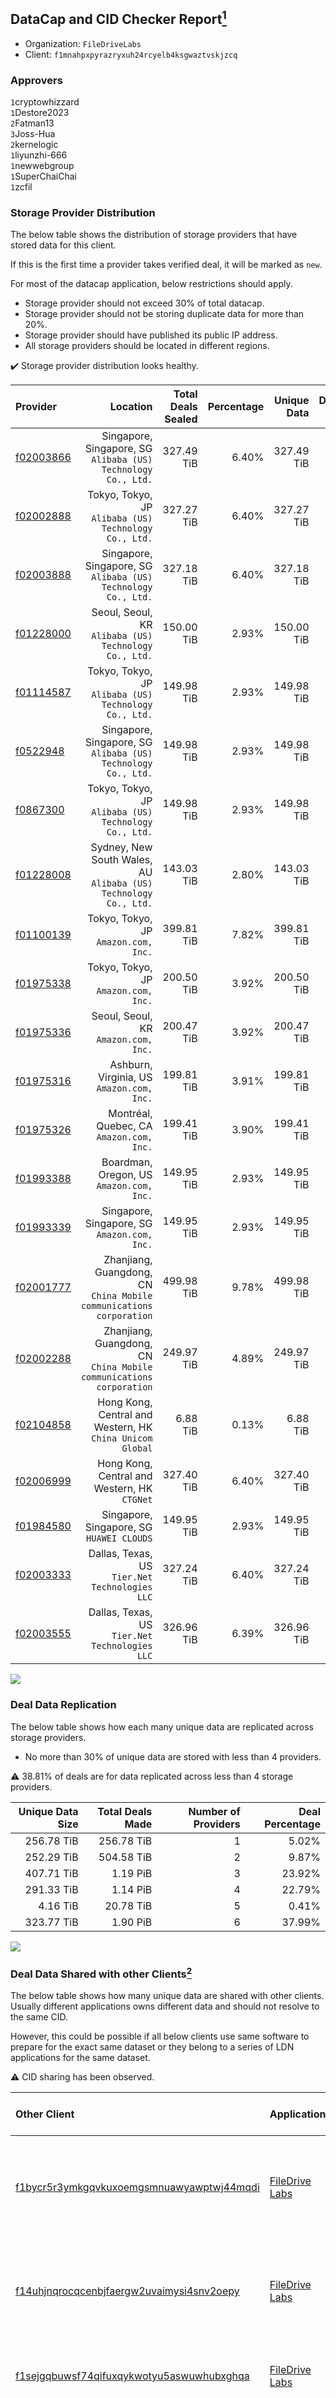 ## DataCap and CID Checker Report[^1]
 - Organization: `FileDriveLabs`
 - Client: `f1mnahpxpyrazryxuh24rcyelb4ksgwaztvskjzcq`
### Approvers
`1`cryptowhizzard<br/>`1`Destore2023<br/>`2`Fatman13<br/>`3`Joss-Hua<br/>`2`kernelogic<br/>`1`liyunzhi-666<br/>`1`newwebgroup<br/>`1`SuperChaiChai<br/>`1`zcfil


### Storage Provider Distribution
The below table shows the distribution of storage providers that have stored data for this client.

If this is the first time a provider takes verified deal, it will be marked as `new`.

For most of the datacap application, below restrictions should apply.
 - Storage provider should not exceed 30% of total datacap.
 - Storage provider should not be storing duplicate data for more than 20%.
 - Storage provider should have published its public IP address.
 - All storage providers should be located in different regions.

✔️ Storage provider distribution looks healthy.

| Provider                                              |                                                               Location | Total Deals Sealed | Percentage | Unique Data | Duplicate Deals |
| :---------------------------------------------------- | ---------------------------------------------------------------------: | -----------------: | ---------: | ----------: | --------------: |
| [f02003866](https://filfox.info/en/address/f02003866) |       Singapore, Singapore, SG<br/>`Alibaba (US) Technology Co., Ltd.` |         327.49 TiB |      6.40% |  327.49 TiB |           0.00% |
| [f02002888](https://filfox.info/en/address/f02002888) |               Tokyo, Tokyo, JP<br/>`Alibaba (US) Technology Co., Ltd.` |         327.27 TiB |      6.40% |  327.27 TiB |           0.00% |
| [f02003888](https://filfox.info/en/address/f02003888) |       Singapore, Singapore, SG<br/>`Alibaba (US) Technology Co., Ltd.` |         327.18 TiB |      6.40% |  327.18 TiB |           0.00% |
| [f01228000](https://filfox.info/en/address/f01228000) |               Seoul, Seoul, KR<br/>`Alibaba (US) Technology Co., Ltd.` |         150.00 TiB |      2.93% |  150.00 TiB |           0.00% |
| [f01114587](https://filfox.info/en/address/f01114587) |               Tokyo, Tokyo, JP<br/>`Alibaba (US) Technology Co., Ltd.` |         149.98 TiB |      2.93% |  149.98 TiB |           0.00% |
| [f0522948](https://filfox.info/en/address/f0522948)   |       Singapore, Singapore, SG<br/>`Alibaba (US) Technology Co., Ltd.` |         149.98 TiB |      2.93% |  149.98 TiB |           0.00% |
| [f0867300](https://filfox.info/en/address/f0867300)   |               Tokyo, Tokyo, JP<br/>`Alibaba (US) Technology Co., Ltd.` |         149.98 TiB |      2.93% |  149.98 TiB |           0.00% |
| [f01228008](https://filfox.info/en/address/f01228008) |    Sydney, New South Wales, AU<br/>`Alibaba (US) Technology Co., Ltd.` |         143.03 TiB |      2.80% |  143.03 TiB |           0.00% |
| [f01100139](https://filfox.info/en/address/f01100139) |                                Tokyo, Tokyo, JP<br/>`Amazon.com, Inc.` |         399.81 TiB |      7.82% |  399.81 TiB |           0.00% |
| [f01975338](https://filfox.info/en/address/f01975338) |                                Tokyo, Tokyo, JP<br/>`Amazon.com, Inc.` |         200.50 TiB |      3.92% |  200.50 TiB |           0.00% |
| [f01975336](https://filfox.info/en/address/f01975336) |                                Seoul, Seoul, KR<br/>`Amazon.com, Inc.` |         200.47 TiB |      3.92% |  200.47 TiB |           0.00% |
| [f01975316](https://filfox.info/en/address/f01975316) |                           Ashburn, Virginia, US<br/>`Amazon.com, Inc.` |         199.81 TiB |      3.91% |  199.81 TiB |           0.00% |
| [f01975326](https://filfox.info/en/address/f01975326) |                            Montréal, Quebec, CA<br/>`Amazon.com, Inc.` |         199.41 TiB |      3.90% |  199.41 TiB |           0.00% |
| [f01993388](https://filfox.info/en/address/f01993388) |                            Boardman, Oregon, US<br/>`Amazon.com, Inc.` |         149.95 TiB |      2.93% |  149.95 TiB |           0.00% |
| [f01993339](https://filfox.info/en/address/f01993339) |                        Singapore, Singapore, SG<br/>`Amazon.com, Inc.` |         149.95 TiB |      2.93% |  149.95 TiB |           0.00% |
| [f02001777](https://filfox.info/en/address/f02001777) | Zhanjiang, Guangdong, CN<br/>`China Mobile communications corporation` |         499.98 TiB |      9.78% |  499.98 TiB |           0.00% |
| [f02002288](https://filfox.info/en/address/f02002288) | Zhanjiang, Guangdong, CN<br/>`China Mobile communications corporation` |         249.97 TiB |      4.89% |  249.97 TiB |           0.00% |
| [f02104858](https://filfox.info/en/address/f02104858) |           Hong Kong, Central and Western, HK<br/>`China Unicom Global` |           6.88 TiB |      0.13% |    6.88 TiB |           0.00% |
| [f02006999](https://filfox.info/en/address/f02006999) |                        Hong Kong, Central and Western, HK<br/>`CTGNet` |         327.40 TiB |      6.40% |  327.40 TiB |           0.00% |
| [f01984580](https://filfox.info/en/address/f01984580) |                           Singapore, Singapore, SG<br/>`HUAWEI CLOUDS` |         149.95 TiB |      2.93% |  149.95 TiB |           0.00% |
| [f02003333](https://filfox.info/en/address/f02003333) |                      Dallas, Texas, US<br/>`Tier.Net Technologies LLC` |         327.24 TiB |      6.40% |  327.24 TiB |           0.00% |
| [f02003555](https://filfox.info/en/address/f02003555) |                      Dallas, Texas, US<br/>`Tier.Net Technologies LLC` |         326.96 TiB |      6.39% |  326.96 TiB |           0.00% |

<img src="https://raw.githubusercontent.com/data-preservation-programs/filplus-checker-assets/main/filecoin-project/filecoin-plus-large-datasets/issues/1623/1703656738985.png"/>

### Deal Data Replication
The below table shows how each many unique data are replicated across storage providers.

- No more than 30% of unique data are stored with less than 4 providers.

⚠️ 38.81% of deals are for data replicated across less than 4 storage providers.

| Unique Data Size | Total Deals Made | Number of Providers | Deal Percentage |
| ---------------: | ---------------: | ------------------: | --------------: |
|       256.78 TiB |       256.78 TiB |                   1 |           5.02% |
|       252.29 TiB |       504.58 TiB |                   2 |           9.87% |
|       407.71 TiB |         1.19 PiB |                   3 |          23.92% |
|       291.33 TiB |         1.14 PiB |                   4 |          22.79% |
|         4.16 TiB |        20.78 TiB |                   5 |           0.41% |
|       323.77 TiB |         1.90 PiB |                   6 |          37.99% |

<img src="https://raw.githubusercontent.com/data-preservation-programs/filplus-checker-assets/main/filecoin-project/filecoin-plus-large-datasets/issues/1623/1703656740056.png"/>

### Deal Data Shared with other Clients[^3]
The below table shows how many unique data are shared with other clients.
Usually different applications owns different data and should not resolve to the same CID.

However, this could be possible if all below clients use same software to prepare for the exact same dataset or they belong to a series of LDN applications for the same dataset.

⚠️ CID sharing has been observed.

| Other Client                                                                                                                                                                                                              | Application                                                                                    | Total Deals Affected | Unique CIDs | Approvers                                                                                                                                                   |
| :------------------------------------------------------------------------------------------------------------------------------------------------------------------------------------------------------------------------ | :--------------------------------------------------------------------------------------------- | -------------------: | ----------: | :---------------------------------------------------------------------------------------------------------------------------------------------------------- |
| [f1bycr5r3ymkgqvkuxoemgsmnuawyawptwj44mqdi](https://filfox.info/en/address/f1bycr5r3ymkgqvkuxoemgsmnuawyawptwj44mqdi)                                                                                                     | [FileDrive Labs](https://github.com/filecoin-project/filecoin-plus-large-datasets/issues/1266) |             2.55 PiB |      18,391 | `1`1ane-1<br/>`2`cryptowhizzard<br/>`1`Joss-Hua<br/>`2`kernelogic<br/>`1`NDLABS-Leo<br/>`1`newwebgroup<br/>`1`stcloudlisa<br/>`1`steven004                  |
| [f14uhjnqrocqcenbjfaergw2uvaimysi4snv2oepy](https://filfox.info/en/address/f14uhjnqrocqcenbjfaergw2uvaimysi4snv2oepy)                                                                                                     | [FileDrive Labs](https://github.com/filecoin-project/filecoin-plus-large-datasets/issues/1267) |             2.10 PiB |      19,208 | `1`1ane-1<br/>`3`cryptowhizzard<br/>`1`Joss-Hua<br/>`3`kernelogic<br/>`1`NDLABS-Leo<br/>`1`newwebgroup<br/>`1`stcloudlisa<br/>`1`steven004                  |
| [f1sejgqbuwsf74qifuxqykwotyu5aswuwhubxghqa](https://filfox.info/en/address/f1sejgqbuwsf74qifuxqykwotyu5aswuwhubxghqa)                                                                                                     | [FileDrive Labs](https://github.com/filecoin-project/filecoin-plus-large-datasets/issues/1268) |             2.01 PiB |      22,879 | `5`cryptowhizzard<br/>`2`Joss-Hua<br/>`3`kernelogic<br/>`2`newwebgroup<br/>`1`stcloudlisa                                                                   |
| [f1s4xz2skb2zwtp7tye2lxh4ngojejytolnxp3soq](https://filfox.info/en/address/f1s4xz2skb2zwtp7tye2lxh4ngojejytolnxp3soq)                                                                                                     | [FileDriveLabs](https://github.com/filecoin-project/filecoin-plus-large-datasets/issues/1625)  |             1.50 PiB |      30,626 | `1`cryptowhizzard<br/>`2`Fatman13<br/>`2`Joss-Hua<br/>`3`kernelogic<br/>`1`liyunzhi-666<br/>`1`newwebgroup<br/>`1`sxxfuture-official<br/>`1`zcfil           |
| [f146dbcnpkwoabe2zu5z67ti3cfltuxxxttvgoxwa](https://filfox.info/en/address/f146dbcnpkwoabe2zu5z67ti3cfltuxxxttvgoxwa)                                                                                                     | [FileDriveLabs](https://github.com/filecoin-project/filecoin-plus-large-datasets/issues/1627)  |             1.29 PiB |      15,121 | `1`a1991car<br/>`1`cryptowhizzard<br/>`1`ipollo00<br/>`1`Joss-Hua<br/>`2`kernelogic<br/>`1`luobin544<br/>`1`newwebgroup<br/>`1`SuperChaiChai<br/>`1`TimGuo7 |
| [f1w7oommwezzhsyfh4ax7tbtd7zgl6i4m6hvnvd4i](https://filfox.info/en/address/f1w7oommwezzhsyfh4ax7tbtd7zgl6i4m6hvnvd4i)                                                                                                     | [FileDriveLabs](https://github.com/filecoin-project/filecoin-plus-large-datasets/issues/1626)  |             1.26 PiB |      24,488 | `1`cryptowhizzard<br/>`1`ipollo00<br/>`2`Joss-Hua<br/>`2`kernelogic<br/>`1`luobin544<br/>`1`mikezli<br/>`1`newwebgroup<br/>`1`TimGuo7                       |
| [f1dy5qeyqmiiajtx3yrj4ifybtkiakjkw42mct62q](https://filfox.info/en/address/f1dy5qeyqmiiajtx3yrj4ifybtkiakjkw42mct62q)                                                                                                     | [FileDriveLabs](https://github.com/filecoin-project/filecoin-plus-large-datasets/issues/1624)  |           446.58 TiB |      11,202 | `1`a1991car<br/>`1`cryptowhizzard<br/>`1`Fatman13<br/>`1`ipfscn<br/>`1`ipollo00<br/>`2`Joss-Hua<br/>`1`kernelogic<br/>`1`SuperChaiChai<br/>`1`TimGuo7       |
| [f3wgfwtrs5p6jrkwfl2mksqa2ivgbgdjjrhjbefy3<br/>n7qzvotc3y6sazmp5gfyj7um6jlgdvlbiepzawnc6<br/>wxtq](https://filfox.info/en/address/f3wgfwtrs5p6jrkwfl2mksqa2ivgbgdjjrhjbefy3n7qzvotc3y6sazmp5gfyj7um6jlgdvlbiepzawnc6wxtq) | [FileDrive Labs](https://github.com/filecoin-project/filecoin-plus-large-datasets/issues/453)  |             2.34 TiB |          55 | `1`GaryGJG<br/>`1`IreneYoung<br/>`3`Joss-Hua<br/>`1`liyunzhi-666<br/>`1`MegTei<br/>`1`MetaWaveInfo<br/>`3`newwebgroup<br/>`2`psh0691                        |

[^1]: To manually trigger this report, add a comment with text `checker:manualTrigger`

[^2]: Deals from those addresses are combined into this report as they are specified with `checker:manualTrigger`

[^3]: To manually trigger this report with deals from other related addresses, add a comment with text `checker:manualTrigger <other_address_1> <other_address_2> ...`
